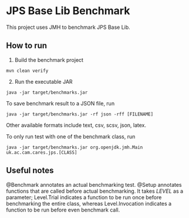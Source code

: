 # JPS Base Lib Benchmark

This project uses JMH to benchmark JPS Base Lib.

## How to run

1. Build the benchmark project

```
mvn clean verify
```

2. Run the executable JAR

```
java -jar target/benchmarks.jar
```

To save benchmark result to a JSON file, run

```
java -jar target/benchmarks.jar -rf json -rff [FILENAME]
```

Other available formats include text, csv, scsv, json, latex.

To only run test with one of the benchmark class, run

```
java -jar target/benchmarks.jar org.openjdk.jmh.Main uk.ac.cam.cares.jps.[CLASS]
```

## Useful notes

@Benchmark annotates an actual benchmarking test.
@Setup annotates functions that are called before actual benchmarking. It takes _LEVEL_ as a parameter; Level.Trial indicates a function to be run once before benchmarking the entire class, whereas Level.Invocation indicates a function to be run before even benchmark call.